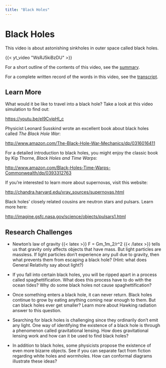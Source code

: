 ```yaml
---
title: "Black Holes"
---
```




# Black Holes

This video is about astonishing sinkholes in outer space called black holes.

{{< yt_video "WsRJ5kiBzDU" >}}

For a short outline of the contents of this video, see the [summary](docs/Black-Holes-Symmary.pdf).

For a complete written record of the words in this video, see the [transcript](docs/Black-Holes-Transcript.pdf).




## Learn More

What would it be like to travel into a black hole? Take a look at this video simulation to find out:

https://youtu.be/eI9CvipHl_c

Physicist Leonard Susskind wrote an excellent book about black holes called *The Black Hole War*:

http://www.amazon.com/The-Black-Hole-War-Mechanics/dp/0316016411

For a detailed introduction to black holes, you might enjoy the classic book by Kip Thorne, *Black Holes and Time Warps*:

http://www.amazon.com/Black-Holes-Time-Warps-Commonwealth/dp/0393312763

If you’re interested to learn more about supernovas, visit this website:

http://chandra.harvard.edu/xray_sources/supernovas.html

Black holes’ closely related cousins are neutron stars and pulsars. Learn more here:

http://imagine.gsfc.nasa.gov/science/objects/pulsars1.html




## Research Challenges

- Newton’s law of gravity {{< latex >}} F = Gm_1m_2/r^2 {{< /latex >}} tells us that gravity only affects objects that have mass. But light particles are massless. If light particles don’t experience any pull due to gravity, then what prevents them from escaping a black hole? (Hint: what does General Relativity say about light?)

- If you fall into certain black holes, you will be ripped apart in a process called spaghettification. What does this process have to do with the ocean tides? Why do some black holes not cause spaghettification?

- Once something enters a black hole, it can never return. Black holes continue to grow by eating anything coming near enough to them. But can black holes ever get smaller? Learn more about Hawking radiation answer to this question.

- Searching for black holes is challenging since they ordinarily don’t emit any light. One way of identifying the existence of a black hole is through a phenomenon called gravitational lensing. How does gravitational lensing work and how can it be used to find black holes?

- In addition to black holes, some physicists propose the existence of even more bizarre objects. See if you can separate fact from fiction regarding white holes and wormholes. How can conformal diagrams illustrate these ideas?